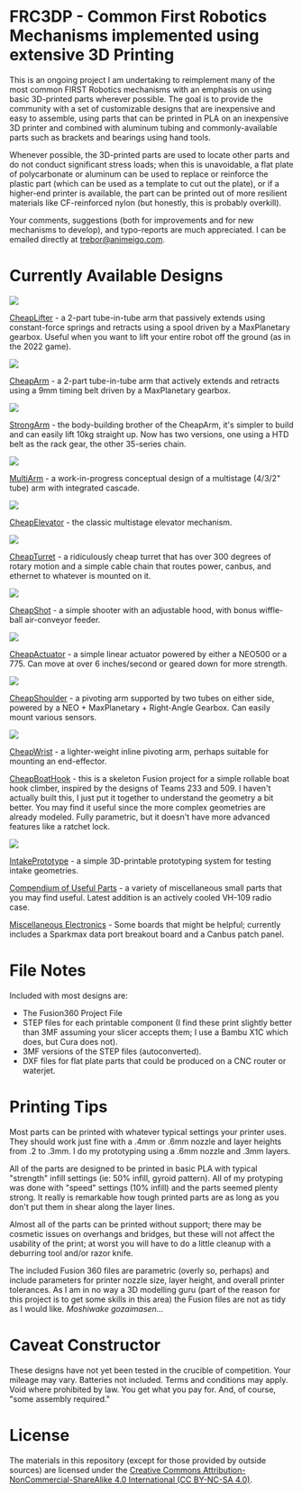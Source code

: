 # FRC3DP - Common First Robotics Mechanisms implemented using extensive 3D Printing

This is an ongoing project I am undertaking to reimplement many of the most common FIRST Robotics mechanisms
with an emphasis on using basic 3D-printed parts wherever possible. The goal is to provide the community with a set
of customizable designs that are inexpensive and easy to assemble, using parts that can be printed in PLA on an
inexpensive 3D printer and combined with aluminum tubing and commonly-available parts such as brackets and bearings using hand tools.

Whenever possible, the 3D-printed parts are used to locate other parts and do not conduct significant stress loads; when
this is unavoidable, a flat plate of polycarbonate or aluminum can be used to replace or reinforce the plastic part (which can be used
as a template to cut out the plate), or if a higher-end printer is available, the part can be printed out of more resilient materials
like CF-reinforced nylon (but honestly, this is probably overkill).

Your comments, suggestions (both for improvements and for new mechanisms to develop), and typo-reports are much appreciated. I can be emailed directly at trebor@animeigo.com.

# Currently Available Designs

[![](CheapLifter/Images/IMG_2175-rotated.jpg)](CheapLifter/CheapLifter.md)

[CheapLifter](CheapLifter/CheapLifter.md) - a 2-part tube-in-tube arm that passively extends using constant-force springs and retracts using a spool driven by a MaxPlanetary gearbox. Useful when you want to lift your entire robot off the ground (as in the 2022 game).

[![](CheapArm/Images/IMG_2657.jpg)](CheapArm/CheapArm.md)

[CheapArm](CheapArm/CheapArm.md) - a 2-part tube-in-tube arm that actively extends and retracts using a 9mm timing belt driven by a MaxPlanetary gearbox.

[![](StrongArm/Images/IMG_2658.jpg)](StrongArm/StrongArm.md)

[StrongArm](StrongArm/StrongArm.md) - the body-building brother of the CheapArm, it's simpler to build and can easily lift 10kg straight up. Now has two versions, one using a HTD belt as the rack gear, the other 35-series chain.

[![](MultiArm/Images/MultiArm-Chain.jpg)](MultiArm/MultiArm.md)

[MultiArm](MultiArm/MultiArm.md) - a work-in-progress conceptual design of a multistage (4/3/2" tube) arm with integrated cascade.

[![](CheapElevator/Images/IMG_2304.jpg)](CheapElevator/CheapElevator.md)

[CheapElevator](CheapElevator/CheapElevator.md) - the classic multistage elevator mechanism. 

[![](CheapTurret/Images/IMG_2400.jpg)](CheapTurret/CheapTurret.md)

[CheapTurret](CheapTurret/CheapTurret.md) - a ridiculously cheap turret that has over 300 degrees of rotary motion and a simple cable chain that routes power, canbus, and ethernet to whatever is mounted on it.

[![](CheapShot/Images/CheapShotCAD.jpg)](CheapShot/CheapShot.md)

[CheapShot](CheapShot/CheapShot.md) - a simple shooter with an adjustable hood, with bonus wiffle-ball air-conveyor feeder.

[![](CheapActuator/Images/IMG_2556.jpg)](CheapActuator/CheapActuator.md)

[CheapActuator](CheapActuator/CheapActuator.md) - a simple linear actuator powered by either a NEO500 or a 775. Can move at over 6 inches/second or geared down for more strength.

[![](CheapShoulder/Images/IMG_2640.jpg)](CheapShoulder/CheapShoulder.md)

[CheapShoulder](CheapShoulder/CheapShoulder.md) - a pivoting arm supported by two tubes on either side, powered by a NEO + MaxPlanetary + Right-Angle Gearbox. Can easily mount various sensors.

[![](CheapWrist/Images/IMG_2608.jpg)](CheapWrist/CheapWrist.md)

[CheapWrist](CheapWrist/CheapWrist.md) - a lighter-weight inline pivoting arm, perhaps suitable for mounting an end-effector.

[CheapBoatHook](Misc/Files/CheapBoatHook) - this is a skeleton Fusion project for a simple rollable boat hook climber, inspired by the designs of Teams 233 and 509. I haven't actually built this, I just put it together to understand the geometry a bit better. You may find it useful since the more complex geometries are already modeled. Fully parametric, but it doesn't have more advanced features like a ratchet lock. 

[![](IntakePrototype/Images/IMG_2655.jpg)](IntakePrototype/IntakePrototype.md)

[IntakePrototype](IntakePrototype/IntakePrototype.md) - a simple 3D-printable prototyping system for testing intake geometries.

[Compendium of Useful Parts](Useful/Useful.md) - a variety of miscellaneous small parts that you may find useful. Latest addition is an actively cooled VH-109 radio case.

[Miscellaneous Electronics](Misc/Misc.md) - Some boards that might be helpful; currently includes a Sparkmax data port breakout board and a Canbus patch panel.

# File Notes

Included with most designs are:

* The Fusion360 Project File
* STEP files for each printable component (I find these print slightly better than 3MF assuming your slicer accepts them; I use a Bambu X1C which does, but Cura does not).
* 3MF versions of the STEP files (autoconverted).
* DXF files for flat plate parts that could be produced on a CNC router or waterjet.

# Printing Tips

Most parts can be printed with whatever typical settings your printer uses. They should work just fine with a .4mm or .6mm nozzle and layer heights from .2 to .3mm. I do my prototyping using a .6mm nozzle and .3mm layers.

All of the parts are designed to be printed in basic PLA with typical "strength" infill settings (ie: 50% infill, gyroid pattern). All of my protyping was done with "speed" settings (10% infill) and the parts seemed plenty strong. It really is remarkable how tough printed parts are as long as you don't put them in shear along the layer lines.

Almost all of the parts can be printed without support; there may be cosmetic issues on overhangs and bridges, but these will not affect the usability of the print; at worst you will have to do a little cleanup with a deburring tool and/or razor knife.

The included Fusion 360 files are parametric (overly so, perhaps) and include parameters for printer nozzle size, layer height, and overall printer tolerances. As I am in no way a 3D modelling guru (part of the reason for this project is to get some skills in this area) the Fusion files are not as tidy as I would like. *Moshiwake gozaimasen...*

# Caveat Constructor

These designs have not yet been tested in the crucible of competition. Your mileage may vary. Batteries not included. Terms and conditions may apply. Void where prohibited by law. You get what you pay for. And, of course, "some assembly required."

# License

The materials in this repository (except for those provided by outside sources) are licensed under the [Creative Commons Attribution-NonCommercial-ShareAlike 4.0 International (CC BY-NC-SA 4.0)](https://creativecommons.org/licenses/by-nc-sa/4.0/).
